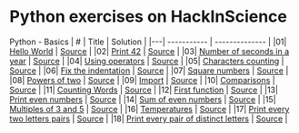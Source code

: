 # Python exercises on HackInScience


Python - Basics
| # |    Title    |    Solution    |
|---| ----------- | -------------- |
|01| [Hello World](https://www.hackinscience.org/exercises/hello-world) | [Source](./src/basics/01-hello-world.py) |
|02| [Print 42](https://www.hackinscience.org/exercises/print-42) | [Source](./src/basics/02-print-42.py) |
|03| [Number of seconds in a year](https://www.hackinscience.org/exercises/number-of-seconds-in-a-year) | [Source](./src/basics/03-number-of-seconds-in-year.py) |
|04| [Using operators](https://www.hackinscience.org/exercises/using-operators) | [Source](./src/basics/04-using-operators.py) |
|05| [Characters counting](https://www.hackinscience.org/exercises/characters-counting) | [Source](./src/basics/05-characters-counting.py) |
|06| [Fix the indentation](https://www.hackinscience.org/exercises/fix-indentation) | [Source](./src/basics/06-fix-the-indentation.py) |
|07| [Square numbers](https://www.hackinscience.org/exercises/square-numbers) | [Source](./src/basics/07-square-numbers.py) |
|08| [Powers of two](https://www.hackinscience.org/exercises/powers-of-two) | [Source](./src/basics/08-powers-of-two.py) |
|09| [Import](https://www.hackinscience.org/exercises/import) | [Source](./src/basics/09-import.py) |
|10| [Comparisons](https://www.hackinscience.org/exercises/comparisons) | [Source](./src/basics/10-comparisons.py) |
|11| [Counting Words](https://www.hackinscience.org/exercises/counting-words) | [Source](./src/basics/11-counting-words.py) |
|12| [First function](https://www.hackinscience.org/exercises/first-function) | [Source](./src/basics/12-first-function.py) |
|13| [Print even numbers](https://www.hackinscience.org/exercises/print-even-numbers) | [Source](./src/basics/13-print-even-numbers.py) |
|14| [Sum of even numbers](https://www.hackinscience.org/exercises/sum-of-even-numbers-below-100) | [Source](./src/basics/14-sum-of-even-numbers.py) |
|15| [Multiples of 3 and 5](https://www.hackinscience.org/exercises/multiples-of-3-and-5) | [Source](./src/basics/15-multiples-of-3-and-5.py) |
|16| [Temperatures](https://www.hackinscience.org/exercises/temperatures) | [Source](./src/basics/16-temperatures.py) |
|17| [Print every two letters pairs](https://www.hackinscience.org/exercises/print-every-two-letters-pairs) | [Source](./src/basics/17-print-every-two-letters-pairs.py) |
|18| [Print every pair of distinct letters](https://www.hackinscience.org/exercises/print-every-pair-of-distinct-letters) | [Source](./src/basics/18-print-every-pair-of-distinct-letters.py) |


